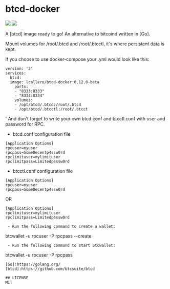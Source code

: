 # btcd-docker
[![](https://images.microbadger.com/badges/image/nargott/btcd-docker.svg)](https://microbadger.com/images/nargott/btcd-docker "Get your own image badge on microbadger.com")
[![](https://images.microbadger.com/badges/version/nargott/btcd-docker.svg)](http://microbadger.com/images/nargott/btcd-docker "Get your own version badge on microbadger.com")

A [btcd] image ready to go! An alternative to bitcoind written in [Go].

Mount volumes for /root/.btcd and /root/.btcctl, it's where persistent data is kept.

If you choose to use docker-compose your .yml would look like this:
```
version: '2'
services:
  btcd:
  image: lcallero/btcd-docker:0.12.0-beta
    ports:
    - "8333:8333"
    - "8334:8334"
    volumes:
    - /opt/btcd/.btcd:/root/.btcd
    - /opt/btcd/.btcctl:/root/.btcct
```
'
And don't forget to write your own btcd.conf and btcctl.conf with user and password for RPC. 
* btcd.conf configuration file
```
[Application Options]
rpcuser=myuser
rpcpass=SomeDecentp4ssw0rd
rpclimituser=mylimituser
rpclimitpass=Limitedp4ssw0rd
```
* btcctl.conf configuration file
```
[Application Options]
rpcuser=myuser
rpcpass=SomeDecentp4ssw0rd
```
OR
```
[Application Options]
rpclimituser=mylimituser
rpclimitpass=Limitedp4ssw0rd
```

```
 - Run the following command to create a wallet:
```
btcwallet -u rpcuser -P rpcpass --create
```
 - Run the following command to start btcwallet:
```
btcwallet -u rpcuser -P rpcpass
```
[Go]:https://golang.org/
[btcd]:https://github.com/btcsuite/btcd

## LICENSE
MIT
